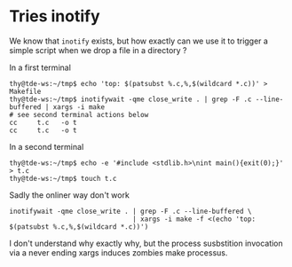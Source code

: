 # Tries inotify

We know that `inotify` exists, but how exactly can we use it to
trigger a simple script when we drop a file in a directory ?

In a first terminal

```console
thy@tde-ws:~/tmp$ echo 'top: $(patsubst %.c,%,$(wildcard *.c))' > Makefile
thy@tde-ws:~/tmp$ inotifywait -qme close_write . | grep -F .c --line-buffered | xargs -i make
# see second terminal actions below
cc     t.c   -o t
cc     t.c   -o t
```

In a second terminal

```console
thy@tde-ws:~/tmp$ echo -e '#include <stdlib.h>\nint main(){exit(0);}' > t.c
thy@tde-ws:~/tmp$ touch t.c
```

Sadly the onliner way don't work

```
inotifywait -qme close_write . | grep -F .c --line-buffered \
                               | xargs -i make -f <(echo 'top: $(patsubst %.c,%,$(wildcard *.c))')
```

I don't understand why exactly why, but the process susbstition
invocation via a never ending xargs induces zombies make processus.
